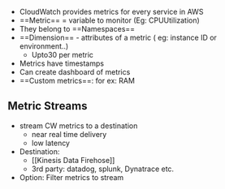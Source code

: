 - CloudWatch provides metrics for every service in AWS 
- ==Metric== = variable to monitor (Eg: CPUUtilization)
- They belong to ==Namespaces==
- ==Dimension== - attributes of a metric ( eg: instance ID or environment..)
	- Upto30 per metric
- Metrics have timestamps 
- Can create dashboard of metrics 
- ==Custom metrics==: for ex: RAM 

## Metric Streams
- stream CW metrics to a destination 
	- near real time delivery 
	- low latency 
- Destination:
	- [[Kinesis Data Firehose]]
	- 3rd party: datadog, splunk, Dynatrace etc. 
- Option: Filter metrics to stream